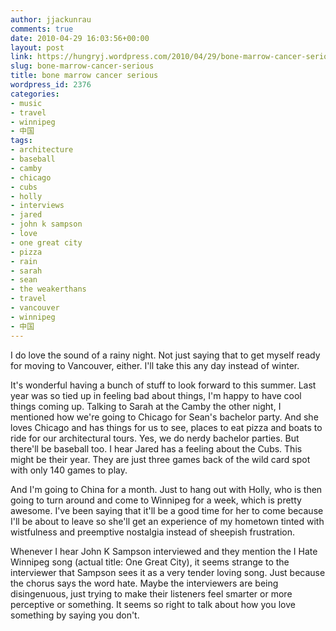 ```yaml
---
author: jjackunrau
comments: true
date: 2010-04-29 16:03:56+00:00
layout: post
link: https://hungryj.wordpress.com/2010/04/29/bone-marrow-cancer-serious/
slug: bone-marrow-cancer-serious
title: bone marrow cancer serious
wordpress_id: 2376
categories:
- music
- travel
- winnipeg
- 中国
tags:
- architecture
- baseball
- camby
- chicago
- cubs
- holly
- interviews
- jared
- john k sampson
- love
- one great city
- pizza
- rain
- sarah
- sean
- the weakerthans
- travel
- vancouver
- winnipeg
- 中国
---
```


I do love the sound of a rainy night. Not just saying that to get myself ready for moving to Vancouver, either. I'll take this any day instead of winter.

It's wonderful having a bunch of stuff to look forward to this summer. Last year was so tied up in feeling bad about things, I'm happy to have cool things coming up. Talking to Sarah at the Camby the other night, I mentioned how we're going to Chicago for Sean's bachelor party. And she loves Chicago and has things for us to see, places to eat pizza and boats to ride for our architectural tours. Yes, we do nerdy bachelor parties. But there'll be baseball too. I hear Jared has a feeling about the Cubs. This might be their year. They are just three games back of the wild card spot with only 140 games to play.

And I'm going to China for a month. Just to hang out with Holly, who is then going to turn around and come to Winnipeg for a week, which is pretty awesome. I've been saying that it'll be a good time for her to come because I'll be about to leave so she'll get an experience of my hometown tinted with wistfulness and preemptive nostalgia instead of sheepish frustration. 

Whenever I hear John K Sampson interviewed and they mention the I Hate Winnipeg song (actual title: One Great City), it seems strange to the interviewer that Sampson sees it as a very tender loving song. Just because the chorus says the word hate. Maybe the interviewers are being disingenuous, just trying to make their listeners feel smarter or more perceptive or something. It seems so right to talk about how you love something by saying you don't.
